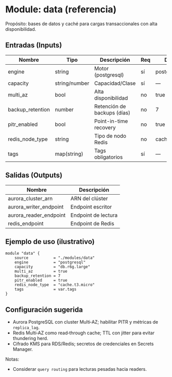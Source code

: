 # Module: data (referencia)

Propósito: bases de datos y caché para cargas transaccionales con alta disponibilidad.

## Entradas (Inputs)
| Nombre | Tipo | Descripción | Req | Default |
|---|---|---|---|---|
| engine | string | Motor (postgresql) | sí | postgresql |
| capacity | string/number | Capacidad/Clase | sí | — |
| multi_az | bool | Alta disponibilidad | no | true |
| backup_retention | number | Retención de backups (días) | no | 7 |
| pitr_enabled | bool | Point-in-time recovery | no | true |
| redis_node_type | string | Tipo de nodo Redis | no | cache.t3.micro |
| tags | map(string) | Tags obligatorios | sí | — |

## Salidas (Outputs)
| Nombre | Descripción |
|---|---|
| aurora_cluster_arn | ARN del clúster |
| aurora_writer_endpoint | Endpoint escritor |
| aurora_reader_endpoint | Endpoint de lectura |
| redis_endpoint | Endpoint de Redis |

## Ejemplo de uso (ilustrativo)
```hcl
module "data" {
	source           = "./modules/data"
	engine           = "postgresql"
	capacity         = "db.r6g.large"
	multi_az         = true
	backup_retention = 7
	pitr_enabled     = true
	redis_node_type  = "cache.t3.micro"
	tags             = var.tags
}
```

## Configuración sugerida
- Aurora PostgreSQL con cluster Multi‑AZ; habilitar PITR y métricas de `replica_lag`.
- Redis Multi‑AZ como read‑through cache; TTL con jitter para evitar thundering herd.
- Cifrado KMS para RDS/Redis; secretos de credenciales en Secrets Manager.

Notas:
- Considerar `query routing` para lecturas pesadas hacia readers.
